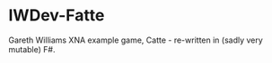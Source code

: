 IWDev-Fatte
===========

Gareth Williams XNA example game, Catte - re-written in (sadly very mutable) F#.